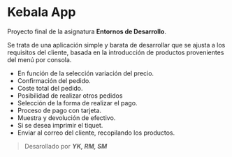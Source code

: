 # Kebala App

Proyecto final de la asignatura **Entornos de Desarrollo**.

Se trata de una aplicación simple y barata de desarrollar que se ajusta a los requisitos
del cliente, basada en la introducción de productos provenientes del menú por consola.

- En función de la selección variación del precio.
- Confirmación del pedido. 
- Coste total del pedido. 
- Posibilidad de realizar otros pedidos
- Selección de la forma de realizar el pago.
- Proceso de pago con tarjeta.
- Muestra y devolución de efectivo.
- Si se desea imprimir el tiquet. 
- Enviar al correo del cliente, recopilando los productos.


>Desarollado por ***YK, RM, SM***


